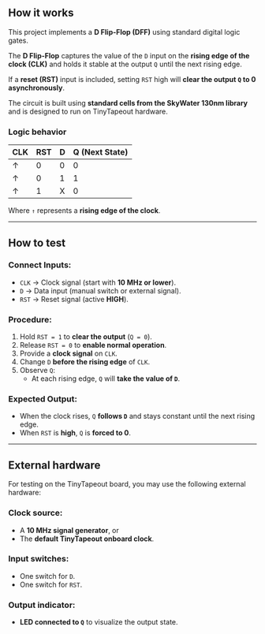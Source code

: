 ## How it works

This project implements a **D Flip-Flop (DFF)** using standard digital logic gates.

The **D Flip-Flop** captures the value of the `D` input on the **rising edge of the clock (CLK)** and holds it stable at the output `Q` until the next rising edge.

If a **reset (RST)** input is included, setting `RST` high will **clear the output `Q` to 0 asynchronously**.

The circuit is built using **standard cells from the SkyWater 130nm library** and is designed to run on TinyTapeout hardware.

### Logic behavior

| CLK | RST | D | Q (Next State) |
|-----|-----|---|----------------|
| ↑   |  0  | 0 | 0              |
| ↑   |  0  | 1 | 1              |
| ↑   |  1  | X | 0              |

Where `↑` represents a **rising edge of the clock**.

---

## How to test

### Connect Inputs:
- `CLK` → Clock signal (start with **10 MHz or lower**).
- `D` → Data input (manual switch or external signal).
- `RST` → Reset signal (active **HIGH**).

### Procedure:
1. Hold `RST = 1` to **clear the output** (`Q = 0`).
2. Release `RST = 0` to **enable normal operation**.
3. Provide a **clock signal** on `CLK`.
4. Change `D` **before the rising edge** of `CLK`.
5. Observe `Q`:
   - At each rising edge, `Q` will **take the value of `D`**.

### Expected Output:
- When the clock rises, `Q` **follows `D`** and stays constant until the next rising edge.
- When `RST` is **high**, `Q` is **forced to 0**.

---

## External hardware

For testing on the TinyTapeout board, you may use the following external hardware:

### Clock source:
- A **10 MHz signal generator**, or  
- The **default TinyTapeout onboard clock**.

### Input switches:
- One switch for `D`.
- One switch for `RST`.

### Output indicator:
- **LED connected to `Q`** to visualize the output state.
